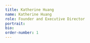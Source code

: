 ```yaml
---
title: Katherine Huang
name: Katherine Huang
role: Founder and Executive Director
portrait: 
bio: 
order-number: 1
---
```


